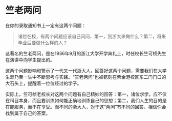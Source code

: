 # 竺老两问

在你的录取通知书上一定有这两个问题：

> 诸位在校，有两个问题应该自己问问，第一，到浙大来做什么？第二，将来毕业后要做什么样的人？

这著名的竺老两问，是在1936年9月的浙江大学开学典礼上，时任校长竺可桢先生在演讲中向学生提出的。

这两个问题影响和警示了一代又一代浙大人，回答好这两个问题，需要我们在大学生涯乃至一生中不断思考与实践。“竺老两问”也被镌刻在紫金港校区东二门门口的大石头上，提醒着一位位经过的学子。

实际上，竺可桢老校长对这两个问题有自己精妙的回答：第一，诸位求学，应不仅在科目本身，而且要训练如何能正确地训练自己的思想；第二，我们人生的目的是在能服务，而不在享受。而不同的浙大人，对于这“两问”有不同的回答，相信你会找到属于自己的答案。
